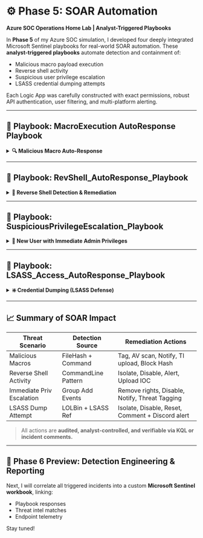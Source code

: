 # ⚙️ Phase 5: SOAR Automation

**Azure SOC Operations Home Lab | Analyst-Triggered Playbooks**

In **Phase 5** of my Azure SOC simulation, I developed four deeply integrated Microsoft Sentinel playbooks for real-world SOAR automation. These **analyst-triggered playbooks** automate detection and containment of:

* Malicious macro payload execution
* Reverse shell activity
* Suspicious user privilege escalation
* LSASS credential dumping attempts

Each Logic App was carefully constructed with exact permissions, robust API authentication, user filtering, and multi-platform alerting.

---

## 🔹 Playbook: MacroExecution AutoResponse Playbook

<details>
<summary><strong>🔍 Malicious Macro Auto-Response</strong></summary>

### 🔐 Purpose

Triggers when a `.docm` file containing a malicious macro is executed, initiating a containment workflow to tag the device, block further app execution, and notify analysts and users.

### ⚙️ Logic App Breakdown

**Trigger**: Analyst-triggered Microsoft Sentinel incident (Preview)

**Required Permissions**:

* Logic App API connection to Microsoft Sentinel and Microsoft Defender for Endpoint (MDE)
* Logic App Managed Identity must have:

  * `Microsoft Sentinel Responder` role on Sentinel workspace
  * `Machine.Isolate`, `Alert.Read`, `Machine.Read.All`, and `Machine.RunAntiVirusScan` API permissions on Defender

**Step-by-Step Breakdown**:

*Playbook Overview*
<img width="1912" height="962" alt="Macro Playbook overview" src="https://github.com/user-attachments/assets/b4dfc085-787a-4c0e-a0a8-720b9676bdd7" />

---

1. **Trigger**

   * Triggered manually from the Sentinel incident.
   <img width="565" height="430" alt="image" src="https://github.com/user-attachments/assets/d0266379-6154-49a7-8f58-3933d5e4c2c9" />

2. **Compose Entities**

   * Extracts involved usernames, file hashes, and device names.
   <img width="562" height="249" alt="image" src="https://github.com/user-attachments/assets/46c5be6e-c2d8-47a7-8681-abd995f85444" />

3. **Get Auth Token (MDE)**

   * Performs secure OAuth token retrieval for API use.
    <img width="568" height="557" alt="image" src="https://github.com/user-attachments/assets/afe7acbe-acce-4e14-a09b-cc419b004e02" />

4. **Restrict App Execution**

   * Applies "Attack Surface Reduction" tagging via Defender API.
   <img width="568" height="496" alt="image" src="https://github.com/user-attachments/assets/63cac163-97bf-4e0d-b744-5f354ce2bb2b" />

5. **Run AV Scan**

   * Forces a Defender Antivirus scan remotely on affected endpoint.
  <img width="571" height="501" alt="image" src="https://github.com/user-attachments/assets/9894a305-1184-4b89-9803-08133d103db1" />

6. **Send Email (V2)**

   * Notifies the affected user that a suspicious macro was executed.
   <img width="566" height="562" alt="image" src="https://github.com/user-attachments/assets/d7cc5778-325f-4fea-8adb-fbb75a5646a3" />

7. **Discord Alert**

   * Sends alert to SOC team via webhook with incident title and user/machine context.
   <img width="562" height="763" alt="image" src="https://github.com/user-attachments/assets/520889e0-cc47-462c-bd9f-412a22c5761d" />

8. **Get File Statistics**

   * Extracts the SHA256 hash from the malicous macro file.
   <img width="564" height="521" alt="image" src="https://github.com/user-attachments/assets/0414df55-3bc7-4766-b81e-893b0fb8be71" />

9. **Upload SHA256 to Threat Intelligence**

   * Automatically extracts file hash from the "Get File Statistics" step and uploads it to Sentinel's custom threat intelligence table.
   <img width="563" height="778" alt="image" src="https://github.com/user-attachments/assets/6cb5f94d-1d7a-48ad-9a48-066e2e63cd43" />

### 📊 Screenshots

* *Playbook operating successfully*
  ![Macro Success](./screenshots/phase5/macro%20playbook%20operating%20successfully.png)

* *Device tagged and AV scan launched*
  ![Tagged + AV](./screenshots/phase5/macro%20machine%20tagged%20and%20AV%20scan%20conducted.png)

* *SHA256 hash added to Threat Intel*
  ![Threat Intel Hash](./screenshots/phase5/Macro%20SHA%20256%20blocked%20and%20added%20to%20threat%20intel.png)

* *Discord alert with dynamic incident summary*
  ![Discord Alert](./screenshots/phase5/macro%20playbook%20discord%20alert.png)

* *Email notification to compromised user*
  ![Email](./screenshots/phase5/email%20notification.png)

### 🧠 Key Takeaways (Macro Execution Scenario)

* Defender tagging is a stealthy yet effective way to stop unknown malware execution without full isolation.
* Hash uploads allow for threat sharing across the workspace and reusable TI-based rules.
* Analyst-triggered design prevents false positives from regular macros (e.g., HR templates).

</details>

---

## 🔹 Playbook: RevShell\_AutoResponse\_Playbook

<details>
<summary><strong>🔴 Reverse Shell Detection & Remediation</strong></summary>

### 🔐 Purpose

Detects and responds to reverse shell attempts launched using Windows LOLBins like PowerShell, `cmd.exe`, or encoded base64 payloads.

### ⚙️ Logic App Breakdown

**Trigger**: Analyst-initiated Microsoft Sentinel incident

**Required Permissions**:

* Logic App API connection to Sentinel and Defender
* Live response script deployment permissions on Defender

**Step-by-Step Breakdown**:

1. **Get Incident**

   * Pulls full context, including entities like command line and username.

2. **Filter Shell Command Lines**

   * Parses for known reverse shell patterns (e.g., `powershell -nop -enc`, `bash -i`)

3. **Discord Alert**

   * Sends enriched alert to SOC team.

4. **Email Notification**

   * Notifies the user who launched the process.

5. **Get Auth Token**

   * Required for script deployment.

6. **Run Live Response Script** (`DisableShellUser.ps1`)

   * Disables account, sets password reset flag, and removes from local admin group.

7. **Isolate and Tag Machine**

   * Full network isolation + tag added.

8. **Upload Command Line IOC**

   * Adds base64 reverse shell payload as custom IOC to Threat Intelligence.

### 📊 Screenshots

* *Playbook operating successfully*
  ![RevShell Success](./screenshots/phase5/revshell%20playbook%20operating%20successfully.png)

* *Discord alert (SpideyBot)*
  ![Discord](./screenshots/phase5/revshell%20playbook%20discord%20alert.png)

* *User notification email*
  ![Email](./screenshots/phase5/email%20notification%202.png)

* *Machine isolation + tagging confirmed*
  ![Isolated](./screenshots/phase5/revshell%20machine%20isolated%20and%20tagged.png)

* *Live response script executed successfully*
  ![Live Response](./screenshots/phase5/Revshell%20live%20response%20command%20executed%20successfully.png)

* *Command line added to Threat Intel*
  ![TI IOC](./screenshots/phase5/revshell%20playbook%20uploaded%20reverse%20shell%20command%20line%20as%20IOC%20to%20threat%20intel.png)

### 🧠 Key Takeaways (Reverse Shell Scenario)

* PowerShell/encoded payloads must be handled surgically to avoid nuking valid usage.
* Account disablement + password reset adds defense-in-depth alongside isolation.
* Live response scripts give granular control beyond built-in Defender actions.

</details>

---

## 🔹 Playbook: SuspiciousPrivilegeEscalation\_Playbook

<details>
<summary><strong>👤 New User with Immediate Admin Privileges</strong></summary>

### 🔐 Purpose

Flags and auto-restricts new accounts that are granted administrator rights within minutes of being created.

### ⚙️ Logic App Breakdown

**Trigger**: Manual incident trigger

**Required Permissions**:

* Graph API permissions for group modification (via Defender API Live Response)
* Sentinel contributor access to write comments + threat intel

**Step-by-Step Breakdown**:

1. **Get Incident**

   * Gathers entities involved: users and their timestamps.

2. **Compose Entities**

   * Parses usernames and roles.

3. **Filter Array + Known Users**

   * Filters out legitimate admin accounts (e.g., `barbara.hr`, `wayneadmin`)

4. **Discord Alert**

   * Sends alert on risky admin assignment.

5. **Email Notification (SOC)**

   * Notifies analysts for review and audit.

6. **Get Auth Token**

   * Grants token for Defender script execution.

7. **For Each Filtered User**

   * Runs live response script to:

     * Remove from local Admin group
     * Add registry restrictions
     * Disable account

8. **Add Comment to Incident**

   * Documents SOAR action timeline.

9. **Upload Username to Threat Intel**

   * Flags user as possible persistence vector.

### 📊 Screenshots

* *Playbook operating successfully*
  ![Success](./screenshots/phase5/suspriv%20playbook%20operating%20successfully.png)

* *Discord alert to SOC team*
  ![Discord](./screenshots/phase5/suspriv%20playbook%20discord%20alert.png)

* *Dual email notifications (SOC + User)*
  ![Emails](./screenshots/phase5/suspriv%20ontop%20of%20our%20regular%20user%20alert%20email%20we%20also%20have%20analyst%20alert%20emails%20for%20soar%20actions%20taken%20on%20sus%20users.png)

* *User removed from local admin group*
  ![Removed](./screenshots/phase5/suspriv%20users%20successfully%20removed%20from%20admin%20group.png)

* *Hunting query confirms access revoked*
  ![Query](./screenshots/phase5/suspriv%20query%20confirms%20users%20removed.png)

* *Comment added to incident*
  ![Comment](./screenshots/phase5/suspriv%20comments%20added%20to%20incident%20for%20analysts.png)

* *Usernames uploaded to threat intel*
  ![TI](./screenshots/phase5/suspriv%20sus%20accounts%20added%20to%20threat%20intel.png)

### 🧠 Key Takeaways (Privilege Escalation Scenario)

* Privilege escalation often follows account creation during lateral movement.
* Pre-filtering known users prevents internal disruption.
* Registry edits + account disablement adds long-term protection.

</details>

---

## 🔹 Playbook: LSASS\_Access\_AutoResponse\_Playbook

<details>
<summary><strong>❇️ Credential Dumping (LSASS Defense)</strong></summary>

### 🔐 Purpose

Responds to LOLBins or credential tools accessing `lsass.exe`, commonly used in Mimikatz-style attacks.

### ⚙️ Logic App Breakdown

**Trigger**: Sentinel incident with keywords (`comsvcs.dll`, `lsass.dmp`, `rundll32.exe lsass`)

**Required Permissions**:

* Defender API access to isolate machines
* Script deployment and live response permissions

**Step-by-Step Breakdown**:

1. **Get Incident**

   * Captures device, user, and command line.

2. **Filter User Entities**

   * Filters affected users only.

3. **Send Discord Alert**

   * Notifies analysts of possible dump attempt.

4. **Send Email Notification**

   * Notifies user and logs to mailbox.

5. **Get Auth Token**

   * OAuth token for Defender script deployment.

6. **Isolate + Tag Endpoint**

   * Enforces full machine isolation + tagging for tracking.

7. **Run Live Response Script** (`RestrictLSASSUser.ps1`)

   * Disables user, forces password reset, removes from Admin group.

8. **Add Comment to Incident Timeline**

### 📊 Screenshots

* *Playbook run successful*
  ![Run](./screenshots/phase5/Lsass%20playbook%20operating%20successfully.png)

* *Discord alert to SpideyBot*
  ![Discord](./screenshots/phase5/lsass%20playbook%20discord%20alert.png)

* *Email alert to affected user*
  ![Email](./screenshots/phase5/Lsass%20email%20notif.png)

* *Machine isolated and tagged*
  ![Isolated](./screenshots/phase5/lsass%20machine%20isolated%20and%20tagged.png)

* *Account status verified post-remediation*
  ![Verification](./screenshots/phase5/lsass%20live%20action%20script%20confirmed%20by%20checking%20account%20status%20on%20domain%20controller%20.png)

### 🧠 Key Takeaways (LSASS Dumping Scenario)

* Isolation plus live script hardens the system within seconds.
* Regex-based trigger logic reduces false alerts.
* Built-in escalation path keeps remediation efficient while providing full audit trace.

</details>

---

## 📈 Summary of SOAR Impact

| Threat Scenario           | Detection Source    | Remediation Actions                              |
| ------------------------- | ------------------- | ------------------------------------------------ |
| Malicious Macros          | FileHash + Command  | Tag, AV scan, Notify, TI upload, Block Hash      |
| Reverse Shell Activity    | CommandLine Pattern | Isolate, Disable, Alert, Upload IOC              |
| Immediate Priv Escalation | Group Add Events    | Remove rights, Disable, Notify, Threat Tagging   |
| LSASS Dump Attempt        | LOLBin + LSASS Ref  | Isolate, Disable, Reset, Comment + Discord alert |

> All actions are **audited, analyst-controlled, and verifiable via KQL or incident comments.**

---

## 🚀 Phase 6 Preview: Detection Engineering & Reporting

Next, I will correlate all triggered incidents into a custom **Microsoft Sentinel workbook**, linking:

* Playbook responses
* Threat intel matches
* Endpoint telemetry

Stay tuned!
